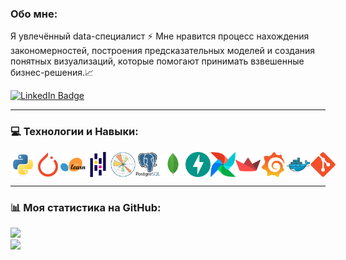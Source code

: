 ### Обо мне:
Я увлечённый data-специалист ⚡ Мне нравится процесс нахождения закономерностей, построения предсказательных моделей и создания понятных визуализаций, которые помогают принимать взвешенные бизнес-решения.📈

<div id="badges" align="left">
  <a href="https://www.linkedin.com/in/mikhail-lodygin/" target=”_blank”>
  <img src="https://img.shields.io/badge/LinkedIn-blue?style=for-the-badge&logo=linkedin&logoColor=white" alt="LinkedIn Badge"/>
  </a>
</div>

 ---
 
### 💻 Технологии и Навыки:

<div style="display: flex; justify-content: space-around;">
  <img src="https://github.com/devicons/devicon/blob/master/icons/python/python-original.svg" title="Python"  alt="Python" width="40" height="40"/>

  <img src="https://github.com/devicons/devicon/blob/master/icons/pytorch/pytorch-original.svg" title="Pytorch"  alt="Pytorch" width="40" height="40"/>

  <img src="https://github.com/devicons/devicon/blob/master/icons/scikitlearn/scikitlearn-original.svg" title="Scikitlearn"  alt="Scikitlearn" width="40" height="40"/>

  <img src="https://github.com/devicons/devicon/blob/master/icons/pandas/pandas-original.svg" title="Pandas"  alt="Pandas" width="40" height="40"/>

  <img src="https://github.com/devicons/devicon/blob/master/icons/matplotlib/matplotlib-original.svg" title="Matplotlib"  alt="Matplotlib" width="40" height="40"/>

  <img src="https://github.com/devicons/devicon/blob/master/icons/postgresql/postgresql-original-wordmark.svg" title="Postgresql"  alt="Postgresql" width="40" height="40"/>

  <img src="https://github.com/devicons/devicon/blob/master/icons/mongodb/mongodb-original.svg" title="MongoDB"  alt="MongoDB" width="40" height="40"/>

  <img src="https://github.com/devicons/devicon/blob/master/icons/fastapi/fastapi-original.svg" title="FastAPI"  alt="FastAPI" width="40" height="40"/>

  <img src="https://github.com/devicons/devicon/blob/master/icons/apacheairflow/apacheairflow-original.svg" title="AirFlow"  alt="AirFlow" width="40" height="40"/>

  <img src="https://github.com/devicons/devicon/blob/master/icons/streamlit/streamlit-original.svg" title="Streamlit"  alt="Streamlit" width="40" height="40"/>

  <img src="https://github.com/devicons/devicon/blob/master/icons/grafana/grafana-original.svg" title="Grafana"  alt="Grafana" width="40" height="40"/>

  <img src="https://github.com/devicons/devicon/blob/master/icons/docker/docker-original.svg" title="Docker"  alt="Docker" width="40" height="40"/>

  <img src="https://github.com/devicons/devicon/blob/master/icons/git/git-original.svg" title="Git"  alt="Git" width="40" height="40"/>
  

</div>

 ---

### 📊 Моя статистика на GitHub:

![](https://nirzak-streak-stats.vercel.app/?user=lodygin-mikhail&theme=shadow-green&hide_border=true)<br/>
![](https://github-readme-stats.vercel.app/api/top-langs/?username=lodygin-mikhail&hide_border=true&include_all_commits=false&count_private=false&layout=compact)
